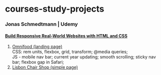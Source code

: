 # courses-study-projects

### Jonas Schmedtmann \| Udemy
#### [Build Responsive Real-World Websites with HTML and CSS](https://www.udemy.com/course/design-and-develop-a-killer-website-with-html5-and-css3/)
1. [Omnifood (landing page)](https://leila-bekirkhan.github.io/courses-study-projects/schmedtmann-build-responsive-real-world-websites/omnifood)  
   CSS: rem units, flexbox, grid, transform; @media queries;  
   JS - mobile nav bar; current year updating; smooth scrolling; sticky nav bar; flexbox gap in Safari;  
3. [Lisbon Chair Shop (simple page)](https://leila-bekirkhan.github.io/courses-study-projects/schmedtmann-build-responsive-real-world-websites/lisbon-chair-shop)
